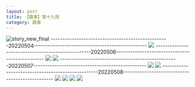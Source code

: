 ```yaml
---
layout: post
title: 【趣事】第十九周
category: 趣事
---
```

![story_new_final](http://rbwl8nwm4.hd-bkt.clouddn.com/img/story_new_final_0322.png)
--------------------------------------------------20220504------------------------------------------------
![](http://rc5p5sl4z.hd-bkt.clouddn.com/img/funny-220504-b-1.png)
--------------------------------------------------20220506-----------------------------------------------
![](http://rc5p5sl4z.hd-bkt.clouddn.com/img/pel-220506-4.jpg)
![](http://rc5p5sl4z.hd-bkt.clouddn.com/img/pel-220506-7.jpg)
--------------------------------------------------20220507------------------------------------------------
![](http://rc5p5sl4z.hd-bkt.clouddn.com/img/factors-220507-2.png)
![](http://rc5p5sl4z.hd-bkt.clouddn.com/img/factors-220507-5.png)
--------------------------------------------------20220508------------------------------------------------
![](http://rc5p5sl4z.hd-bkt.clouddn.com/img/funny-220508-1.jpg)
![](http://rc5p5sl4z.hd-bkt.clouddn.com/img/funny-220508-2-new.png)
![](http://rc5p5sl4z.hd-bkt.clouddn.com/img/funny-220508-new-1.png)
![](http://rc5p5sl4z.hd-bkt.clouddn.com/img/funny-220508-new-2.png)
  




